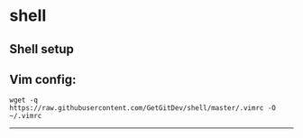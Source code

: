 # shell
Shell setup
----
## Vim config:
    wget -q https://raw.githubusercontent.com/GetGitDev/shell/master/.vimrc -O ~/.vimrc
----
